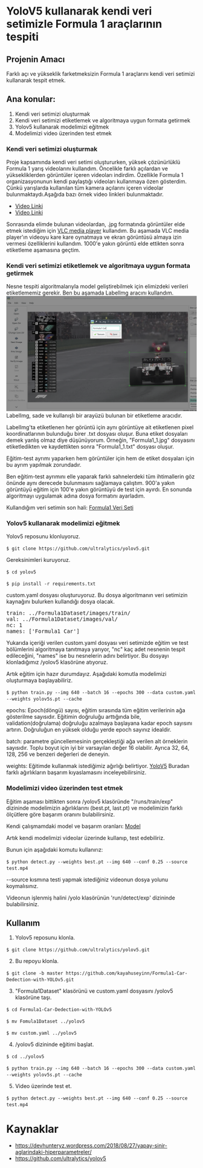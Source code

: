 # YoloV5 kullanarak kendi veri setimizle Formula 1 araçlarının tespiti
## Projenin Amacı
Farklı açı ve yükseklik farketmeksizin Formula 1 araçlarını kendi veri setimizi kullanarak tespit etmek.


## Ana konular:
1) Kendi veri setimizi oluşturmak
2) Kendi veri setimizi etiketlemek ve algoritmaya uygun formata getirmek
3) Yolov5 kullanarak modelimizi eğitmek
4) Modelimizi video üzerinden test etmek


### Kendi veri setimizi oluşturmak
Proje kapsamında kendi veri setimi oluştururken, yüksek çözünürlüklü Formula 1 yarış videolarını kullandım. 
Öncelikle farklı açılardan ve yüksekliklerden görüntüler içeren videoları indirdim. Özellikle Formula 1 organizasyonunun kendi paylaştığı videoları kullanmaya özen gösterdim. Çünkü yarışlarda kullanılan tüm kamera açılarını içeren videolar bulunmaktaydı.Aşağıda bazı örnek video linkleri bulunmaktadır.
 - [Video Linki](https://www.youtube.com/watch?v=-Ee08uFurok)
 - [Video Linki](https://www.youtube.com/watch?v=ZGRpHy0qoN4&t=354s)

Sonrasında elimde bulunan videolardan, .jpg formatında görüntüler elde etmek istediğim için [VLC media player](https://www.videolan.org/vlc/index.tr.html) kullandım. Bu aşamada VLC media player'ın videoyu kare kare oynatmaya ve ekran görüntüsü almaya izin vermesi özelliklerini kullandım. 
1000'e yakın görüntü elde ettikten sonra etiketleme aşamasına geçtim.

### Kendi veri setimizi etiketlemek ve algoritmaya uygun formata getirmek
Nesne tespiti algoritmalarıyla model geliştirebilmek için elimizdeki verileri etiketlememiz gerekir. Ben bu aşamada LabelImg aracını kullandım. 
![](https://github.com/kayahuseyinn/Formula1-Car-Dedection-with-YOLOv5/blob/master/images/LabelImg.png)
LabelImg, sade ve kullanışlı bir arayüzü bulunan bir etiketleme aracıdır. 

LabelImg'ta etiketlenen her görüntü için aynı görüntüye ait etiketlenen pixel koordinatlarının bulunduğu birer .txt dosyası oluşur. Buna etiket dosyaları demek yanlış olmaz diye düşünüyorum. Örneğin, "Formula1_1.jpg" dosyasını etiketledikten ve kaydettikten sonra "Formula1_1.txt" dosyası oluşur.

Eğitim-test ayrımı yaparken hem görüntüler için hem de etiket dosyaları için bu ayrım yapılmak zorundadır.

Ben eğitim-test ayrımını elle yaparak farklı sahnelerdeki tüm ihtimallerin göz önünde aynı derecede bulunmasını sağlamaya çalıştım. 900'a yakın görüntüyü eğitim için 100'e yakın görüntüyü de test için ayırdı. En sonunda algoritmayı uygulamak adına dosya formatını ayarladım.

Kullandığım veri setimin son hali: [Formula1 Veri Seti](https://github.com/kayahuseyinn/Formula1-Car-Dedection-with-YOLOv5/tree/master/Formula1Dataset)

### Yolov5 kullanarak modelimizi eğitmek
Yolov5 reposunu klonluyoruz.

`$ git clone https://github.com/ultralytics/yolov5.git`

Gereksinimleri kuruyoruz.

`$ cd yolov5`

`$ pip install -r requirements.txt`

custom.yaml dosyası oluşturuyoruz. Bu dosya algoritmanın veri setimizin kaynağını bulurken kullandığı dosya olacak.

<pre>
train: ../Formula1Dataset/images/train/
val: ../Formula1Dataset/images/val/
nc: 1
names: ['Formula1 Car']</pre>

Yukarıda içeriği verilen custom.yaml dosyası veri setimizde eğitim ve test bölümlerini algoritmaya tanıtmaya yarıyor, "nc" kaç adet nesnenin tespit edileceğini, "names" ise bu nesnelerin adını belirtiyor. Bu dosyayı klonladığımız /yolov5 klasörüne atıyoruz.

Artık eğitim için hazır durumdayız. Aşağıdaki komutla modelimizi oluşturmaya başlayabiliriz.

`$ python train.py --img 640 --batch 16 --epochs 300 --data custom.yaml --weights yolov5s.pt --cache`

epochs: Epoch(döngü) sayısı, eğitim sırasında tüm eğitim verilerinin ağa gösterilme sayısıdır. Eğitimin doğruluğu arttığında bile, validation(doğrulama) doğruluğu azalmaya başlayana kadar epoch sayısını artırın. Doğruluğun en yüksek olduğu yerde epoch sayınız idealdir.


batch: parametre güncellemesinin gerçekleştiği ağa verilen alt örneklerin sayısıdır. Toplu boyut için iyi bir varsayılan değer 16 olabilir. Ayrıca 32, 64, 128, 256 ve benzeri değerleri de deneyin.

weights: Eğitimde kullanmak istediğimiz ağırlığı belirtiyor. [YoloV5](https://github.com/ultralytics/yolov5) Buradan farklı ağırlıkların başarım kıyaslamasını inceleyebilirsiniz.

### Modelimizi video üzerinden test etmek
Eğitim aşaması bittikten sonra /yolov5 klasöründe "/runs/train/exp" dizininde modelimizin ağırlıklarını (best.pt, last.pt) ve modelimizin farklı ölçütlere göre başarım oranını bulabilirsiniz. 

Kendi çalışmamdaki model ve başarım oranları: [Model](https://github.com/kayahuseyinn/Formula1-Car-Dedection-with-YOLOv5/tree/master/Model)

Artık kendi modelimizi videolar üzerinde kullanıp, test edebiliriz.

Bunun için aşağıdaki komutu kullanırız:

`$ python detect.py --weights best.pt --img 640 --conf 0.25 --source test.mp4`

--source kısmına testi yapmak istediğiniz videonun dosya yolunu koymalısınız.

Videonun işlenmiş halini /yolo klasörünün 'run/detect/exp' dizininde bulabilirsiniz.

## Kullanım
 1) Yolov5 reposunu klonla.
 
`$ git clone https://github.com/ultralytics/yolov5.git`

 2) Bu repoyu klonla.
 
`$ git clone -b master https://github.com/kayahuseyinn/Formula1-Car-Dedection-with-YOLOv5.git`

 3) "Formula1Dataset" klasörünü ve custom.yaml dosyasını /yolov5 klasörüne taşı.
 
 `$ cd Formula1-Car-Dedection-with-YOLOv5`
 
 `$ mv Fomula1Dataset ../yolov5`
 
 `$ mv custom.yaml ../yolov5`
 
 4) /yolov5 dizininde eğitimi başlat.
 
 `$ cd ../yolov5`
 
 `$ python train.py --img 640 --batch 16 --epochs 300 --data custom.yaml --weights yolov5s.pt --cache`
 
 5) Video üzerinde test et.

 `$ python detect.py --weights best.pt --img 640 --conf 0.25 --source test.mp4`

# Kaynaklar
 - https://devhunteryz.wordpress.com/2018/08/27/yapay-sinir-aglarindaki-hiperparametreler/
 - https://github.com/ultralytics/yolov5




